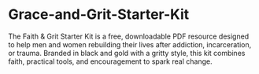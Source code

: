 # Grace-and-Grit-Starter-Kit
The Faith &amp; Grit Starter Kit is a free, downloadable PDF resource designed to help men and women rebuilding their lives after addiction, incarceration, or trauma. Branded in black and gold with a gritty style, this kit combines faith, practical tools, and encouragement to spark real change.
